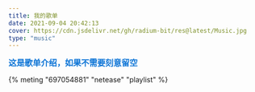```yaml
---
title: 我的歌单
date: 2021-09-04 20:42:13
cover: https://cdn.jsdelivr.net/gh/radium-bit/res@latest/Music.jpg
type: "music"
---
```


<font color=#0c74d6 size=3 face="黑体">**这是歌单介绍，如果不需要刻意留空**</font>

{% meting "697054881" "netease" "playlist" %}